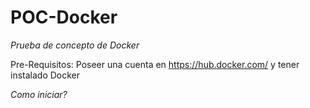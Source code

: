 # POC-Docker

*Prueba de concepto de Docker*

Pre-Requisitos: Poseer una cuenta en https://hub.docker.com/ y tener instalado Docker

*Como iniciar?*


